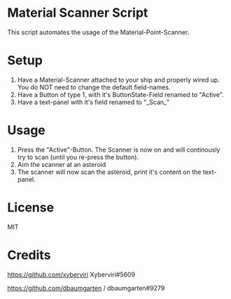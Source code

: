 # Material Scanner Script
This script automates the usage of the Material-Point-Scanner.

# Setup
1. Have a Material-Scanner attached to your ship and properly wired up. You do NOT need to change the default field-names.
2. Have a Button of type 1, with it's ButtonState-Field renamed to "Active".
3. Have a text-panel with it's field renamed to "\_Scan\_"

# Usage
1. Press the "Active"-Button. The Scanner is now on and will continously try to scan (until you re-press the button).
2. Aim the scanner at an asteroid
3. The scanner will now scan the asteroid, print it's content on the text-panel.

# License
MIT

# Credits
https://github.com/xyberviri Xyberviri#5609

https://github.com/dbaumgarten / dbaumgarten#9279
